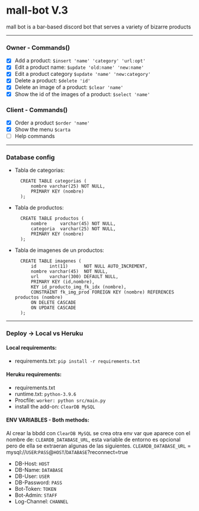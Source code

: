 # mall-bot V.3

mall bot is a bar-based discord bot that serves a variety of bizarre products

---

### Owner - Commands()
- [x] Add a product: `$insert 'name' 'category' 'url:opt'`
- [x] Edit a product name: `$update 'old:name' 'new:name'`
- [x] Edit a product category `$update 'name' 'new:category'`
- [x] Delete a product: `$delete 'id'`
- [x] Delete an image of a product: `$clear 'name'`
- [x] Show the id of the images of a product: `$select 'name'`
### Client - Commands()
- [x] Order a product `$order 'name'`
- [x] Show the menu `$carta`
- [ ] Help commands

---

### Database config
    
* Tabla de categorias:

        CREATE TABLE categorias (
            nombre varchar(25) NOT NULL,
            PRIMARY KEY (nombre)
        );
    
* Tabla de productos:
    
        CREATE TABLE productos (
            nombre     varchar(45) NOT NULL,
            categoria  varchar(25) NOT NULL,
            PRIMARY KEY (nombre)
        );
        
* Tabla de imagenes de un productos:

        CREATE TABLE imagenes (
            id     int(11)      NOT NULL AUTO_INCREMENT,
            nombre varchar(45)  NOT NULL,
            url    varchar(300) DEFAULT NULL,
            PRIMARY KEY (id,nombre),
            KEY id_producto_img_fk_idx (nombre),
            CONSTRAINT fk_img_prod FOREIGN KEY (nombre) REFERENCES productos (nombre) 
            ON DELETE CASCADE 
            ON UPDATE CASCADE
        );
        
---

### Deploy -> Local vs Heruku
#### Local requirements:
* requirements.txt: `pip install -r requirements.txt`
#### Heruku requirements:
* requirements.txt
* runtime.txt: `python-3.9.6`
* Procfile: `worker: python src/main.py`
* install the add-on: `ClearDB MySQL`


#### ENV VARIABLES - Both methods:

Al crear la bbdd con `ClearDB MySQL` se crea otra env var que aparece con el nombre de: `CLEARDB_DATABASE_URL`, esta variable de entorno es opcional pero de ella se extraeran algunas de las siguientes.
`CLEARDB_DATABASE_URL` = mysql://`USER`:`PASS`@`HOST`/`DATABASE`?reconnect=true
* DB-Host: `HOST`
* DB-Name: `DATABASE`
* DB-User: `USER`
* DB-Password: `PASS`
* Bot-Token: `TOKEN`
* Bot-Admin: `STAFF`
* Log-Channel: `CHANNEL`
